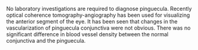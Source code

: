 No laboratory investigations are required to diagnose pinguecula. Recently optical coherence tomography-angiography has been used for visualizing the anterior segment of the eye. It has been seen that changes in the vascularization of pinguecula conjunctiva were not obvious. There was no significant difference in blood vessel density between the normal conjunctiva and the pinguecula.